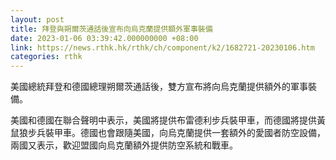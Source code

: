 ```yaml
---
layout: post
title: 拜登與朔爾茨通話後宣布向烏克蘭提供額外軍事裝備
date: 2023-01-06 03:39:42.000000000 +08:00
link: https://news.rthk.hk/rthk/ch/component/k2/1682721-20230106.htm
categories: rthk
---
```


美國總統拜登和德國總理朔爾茨通話後，雙方宣布將向烏克蘭提供額外的軍事裝備。

美國和德國在聯合聲明中表示，美國將提供布雷德利步兵裝甲車，而德國將提供黃鼠狼步兵裝甲車。德國也會跟隨美國，向烏克蘭提供一套額外的愛國者防空設備，兩國又表示，歡迎盟國向烏克蘭額外提供防空系統和戰車。
